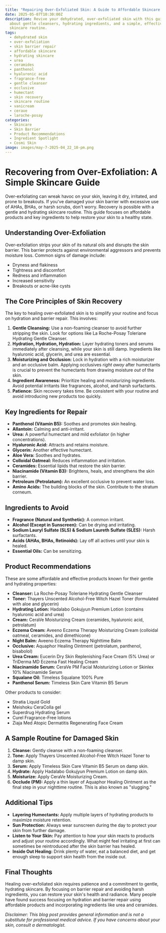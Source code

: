 ```yaml
---
title: "Repairing Over-Exfoliated Skin: A Guide to Affordable Skincare Recovery"
date: 2025-05-07T10:30:00Z
description: Revive your dehydrated, over-exfoliated skin with this guide. Learn
  about gentle cleansers, hydrating ingredients, and a simple, effective
  skincare routine.
tags:
  - dehydrated skin
  - over-exfoliation
  - skin barrier repair
  - affordable skincare
  - hydrating skincare
  - urea
  - ceramides
  - panthenol
  - hyaluronic acid
  - fragrance-free
  - gentle cleanser
  - occlusive
  - humectant
  - skin recovery
  - skincare routine
  - vanicream
  - cerave
  - laroche-posay
categories:
  - Skincare
  - Skin Barrier
  - Product Recommendations
  - Ingredient Spotlight
  - Cosmi Skin
image: images/may-7-2025-04_22_18-pm.png
---
```

# Recovering from Over-Exfoliation: A Simple Skincare Guide

Over-exfoliating can wreak havoc on your skin, leaving it dry, irritated, and prone to breakouts. If you've damaged your skin barrier with excessive use of AHAs, BHAs, or harsh scrubs, don't worry. Recovery is possible with a gentle and hydrating skincare routine. This guide focuses on affordable products and key ingredients to help restore your skin to a healthy state.

## Understanding Over-Exfoliation

Over-exfoliation strips your skin of its natural oils and disrupts the skin barrier. This barrier protects against environmental aggressors and prevents moisture loss. Common signs of damage include:

*   Dryness and flakiness
*   Tightness and discomfort
*   Redness and inflammation
*   Increased sensitivity
*   Breakouts or acne-like cysts

## The Core Principles of Skin Recovery

The key to healing over-exfoliated skin is to simplify your routine and focus on hydration and barrier repair. This involves:

1.  **Gentle Cleansing:** Use a non-foaming cleanser to avoid further stripping the skin.  Look for options like La Roche-Posay Toleriane Hydrating Gentle Cleanser.
2.  **Hydration, Hydration, Hydration:** Layer hydrating toners and serums immediately after cleansing, while your skin is still damp. Ingredients like hyaluronic acid, glycerin, and urea are essential.
3.  **Moisturizing and Occlusion:**  Lock in hydration with a rich moisturizer and an occlusive balm. Applying occlusives *right away* after humectants is crucial to prevent the humectants from drawing moisture *out* of the skin.
4.  **Ingredient Awareness:** Prioritize healing and moisturizing ingredients. Avoid potential irritants like fragrances, alcohol, and harsh surfactants.
5.  **Patience:** Skin recovery takes time. Be consistent with your routine and avoid introducing new products too quickly.

## Key Ingredients for Repair

*   **Panthenol (Vitamin B5):** Soothes and promotes skin healing.
*   **Allantoin:** Calming and anti-irritant.
*   **Urea:** A powerful humectant and mild exfoliator (in higher concentrations).
*   **Hyaluronic Acid:** Attracts and retains moisture.
*   **Glycerin:** Another effective humectant.
*   **Aloe Vera:** Soothes and hydrates.
*   **Colloidal Oatmeal:** Reduces inflammation and irritation.
*   **Ceramides:** Essential lipids that restore the skin barrier.
*   **Niacinamide (Vitamin B3):** Brightens, heals, and strengthens the skin barrier.
*   **Petroleum (Petrolatum):** An excellent occlusive to prevent water loss.
*   **Amino Acids:** The building blocks of the skin. Contribute to the stratum corneum.

## Ingredients to Avoid

*   **Fragrance (Natural and Synthetic):** A common irritant.
*   **Alcohol (Except in Sunscreen):** Can be drying and irritating.
*   **Sodium Lauryl Sulfate (SLS) & Sodium Laureth Sulfate (SLES):** Harsh surfactants.
*   **Acids (AHAs, BHAs, Retinoids):**  Lay off all actives until your skin is healed.
*   **Essential Oils:** Can be sensitizing.

## Product Recommendations

These are some affordable and effective products known for their gentle and hydrating properties:

*   **Cleanser:** La Roche-Posay Toleriane Hydrating Gentle Cleanser
*   **Toner:** Thayers Unscented Alcohol-Free Witch Hazel Toner (formulated with aloe and glycerin)
*   **Hydrating Lotion:** Hadalabo Gokujyun Premium Lotion (contains hyaluronic acid and urea)
*   **Cream:** CeraVe Moisturizing Cream (ceramides, hyaluronic acid, petrolatum)
*   **Eczema Cream:** Aveeno Eczema Therapy Moisturizing Cream (colloidal oatmeal, ceramides, and dimethicone)
*   **Night Balm:** Aveeno Eczema Therapy Nighttime Balm
*   **Occlusive:** Aquaphor Healing Ointment (petrolatum, panthenol, bisabolol)
*   **Urea Cream:** Eucerin Dry Skin Replenishing Face Cream (5% Urea) or TriDerma MD Eczema Fast Healing Cream
*   **Niacinamide Serum:** CeraVe PM Facial Moisturizing Lotion or Skinlex 10% Niacinamide Serum
*   **Squalane Oil:** Timeless Squalane 100% Pure
*   **Panthenol Serum:** Timeless Skin Care Vitamin B5 Serum

Other products to consider:
* Stratia Liquid Gold
* Meishoku CeraColla gel
* Superdrug Hydrating Serum
* Curel Fragrance-Free lotions
* Ziaja Med Atopic Dermatitis Regenerating Face Cream

## A Sample Routine for Damaged Skin

1.  **Cleanse:** Gently cleanse with a non-foaming cleanser.
2.  **Tone:** Apply Thayers Unscented Alcohol-Free Witch Hazel Toner to damp skin.
3.  **Serum:** Apply Timeless Skin Care Vitamin B5 Serum on damp skin.
4.  **Hydrate:** Apply Hadalabo Gokujyun Premium Lotion on damp skin.
5.  **Moisturize:** Apply CeraVe Moisturizing Cream.
6.  **Occlude (PM):** Apply a thin layer of Aquaphor Healing Ointment as the final step in your nighttime routine. This is also known as "slugging."

## Additional Tips

*   **Layering Humectants:** Apply multiple layers of hydrating products to maximize moisture retention.
*   **Sun Protection:**  Always wear sunscreen during the day to protect your skin from further damage.
*   **Listen to Your Skin:** Pay attention to how your skin reacts to products and adjust your routine accordingly.  What might feel irritating at first can sometimes be reintroduced after the skin barrier has healed.
*   **Inside Out Healing:** Drink plenty of water, eat a balanced diet, and get enough sleep to support skin health from the inside out.

## Final Thoughts

Healing over-exfoliated skin requires patience and a commitment to gentle, hydrating skincare. By focusing on barrier repair and avoiding harsh ingredients, you can restore your skin's health and radiance. Many people have found success focusing on hydration and barrier repair using affordable products and incorporating ingredients like urea and ceramides.

*Disclaimer: This blog post provides general information and is not a substitute for professional medical advice. If you have concerns about your skin, consult a dermatologist.*

